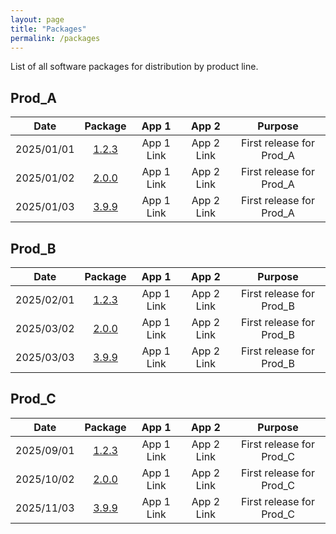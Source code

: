 ```yaml
---
layout: page
title: "Packages"
permalink: /packages
---
```

List of all software packages for distribution by product line.

## Prod_A

|   Date   | Package | App 1 | App 2 | Purpose |
| :---: | :---: | :---: | :---: | :---: |
| 2025/01/01 | [1.2.3](https://github.com/goldzwjl/skills-github-pages/releases/tag/Test_Release) | App 1 Link | App 2 Link | First release for Prod_A |
| 2025/01/02  | [2.0.0](https://github.com/goldzwjl/skills-github-pages/releases/tag/Test_Release) | App 1 Link | App 2 Link | First release for Prod_A |
| 2025/01/03  | [3.9.9](https://github.com/goldzwjl/skills-github-pages/releases/tag/Test_Release) | App 1 Link | App 2 Link | First release for Prod_A |

## Prod_B

|   Date   | Package | App 1 | App 2 | Purpose |
| :---: | :---: | :---: | :---: | :---: |
| 2025/02/01 | [1.2.3](https://github.com/goldzwjl/skills-github-pages/releases/tag/Test_Release) | App 1 Link | App 2 Link | First release for Prod_B |
| 2025/03/02  | [2.0.0](https://github.com/goldzwjl/skills-github-pages/releases/tag/Test_Release) | App 1 Link | App 2 Link | First release for Prod_B |
| 2025/03/03  | [3.9.9](https://github.com/goldzwjl/skills-github-pages/releases/tag/Test_Release) | App 1 Link | App 2 Link | First release for Prod_B |

## Prod_C

|   Date   | Package | App 1 | App 2 | Purpose |
| :---: | :---: | :---: | :---: | :---: |
| 2025/09/01 | [1.2.3](https://github.com/goldzwjl/skills-github-pages/releases/tag/Test_Release) | App 1 Link | App 2 Link | First release for Prod_C |
| 2025/10/02  | [2.0.0](https://github.com/goldzwjl/skills-github-pages/releases/tag/Test_Release) | App 1 Link | App 2 Link | First release for Prod_C |
| 2025/11/03  | [3.9.9](https://github.com/goldzwjl/skills-github-pages/releases/tag/Test_Release) | App 1 Link | App 2 Link | First release for Prod_C |
